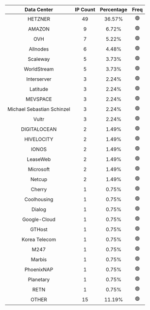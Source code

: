 | Data Center | IP Count | Percentage | Freq |
|:------------:|:--------:|:-----------:|:-----:|
| HETZNER | 49 | 36.57% | 🟢 |
| AMAZON | 9 | 6.72% | 🟢 |
| OVH | 7 | 5.22% | 🟢 |
| Allnodes | 6 | 4.48% | 🟢 |
| Scaleway | 5 | 3.73% | 🟢 |
| WorldStream | 5 | 3.73% | 🟢 |
| Interserver | 3 | 2.24% | 🟢 |
| Latitude | 3 | 2.24% | 🟢 |
| MEVSPACE | 3 | 2.24% | 🟢 |
| Michael Sebastian Schinzel | 3 | 2.24% | 🟢 |
| Vultr | 3 | 2.24% | 🟢 |
| DIGITALOCEAN | 2 | 1.49% | 🟢 |
| HIVELOCITY | 2 | 1.49% | 🟢 |
| IONOS | 2 | 1.49% | 🟢 |
| LeaseWeb | 2 | 1.49% | 🟢 |
| Microsoft | 2 | 1.49% | 🟢 |
| Netcup | 2 | 1.49% | 🟢 |
| Cherry | 1 | 0.75% | 🟢 |
| Coolhousing | 1 | 0.75% | 🟢 |
| Dialog | 1 | 0.75% | 🟢 |
| Google-Cloud | 1 | 0.75% | 🟢 |
| GTHost | 1 | 0.75% | 🟢 |
| Korea Telecom | 1 | 0.75% | 🟢 |
| M247 | 1 | 0.75% | 🟢 |
| Marbis | 1 | 0.75% | 🟢 |
| PhoenixNAP | 1 | 0.75% | 🟢 |
| Planetary | 1 | 0.75% | 🟢 |
| RETN | 1 | 0.75% | 🟢 |
| OTHER | 15 | 11.19% | 🟢 |